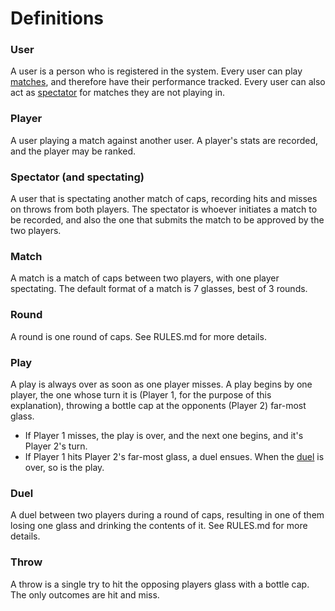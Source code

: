 # Definitions

### User
A user is a person who is registered in the system. Every user can play [matches](#match), and therefore have their performance tracked. Every user can also act as [spectator](#spectator) for matches they are not playing in.

### Player
A user playing a match against another user. A player's stats are recorded, and the player may be ranked.

### Spectator (and spectating)<a name="spectator"></a>
A user that is spectating another match of caps, recording hits and misses on throws from both players. The spectator is whoever initiates a match to be recorded, and also the one that submits the match to be approved by the two players.

### Match<a name="match"></a>
A match is a match of caps between two players, with one player spectating. The default format of a match is 7 glasses, best of 3 rounds.

### Round
A round is one round of caps. See RULES.md for more details.

### Play
A play is always over as soon as one player misses.
A play begins by one player, the one whose turn it is (Player 1, for the purpose of this explanation), throwing a bottle cap at the opponents (Player 2) far-most glass.
* If Player 1 misses, the play is over, and the next one begins, and it's Player 2's turn.
* If Player 1 hits Player 2's far-most glass, a duel ensues. When the [duel](#duel) is over, so is the play.

### Duel<a name="duel"></a>
A duel between two players during a round of caps, resulting in one of them losing one glass and drinking the contents of it. See RULES.md for more details.

### Throw
A throw is a single try to hit the opposing players glass with a bottle cap. The only outcomes are hit and miss.
